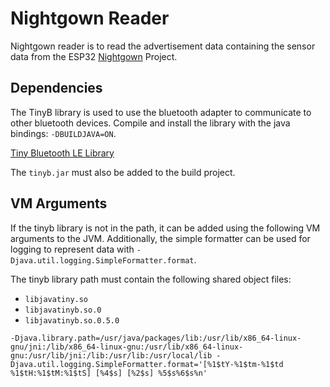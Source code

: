# Nightgown Reader

Nightgown reader is to read the advertisement data containing the sensor data from the ESP32 [Nightgown](https://github.com/LilDataMonster/nightgown) Project.

## Dependencies

The TinyB library is used to use the bluetooth adapter to communicate to other bluetooth devices. Compile and install the library with the java bindings: `-DBUILDJAVA=ON`.

[Tiny Bluetooth LE Library](https://github.com/intel-iot-devkit/tinyb)

The `tinyb.jar` must also be added to the build project.

## VM Arguments

If the tinyb library is not in the path, it can be added using the following VM arguments to the JVM. Additionally, the simple formatter can be used for logging to represent data with `-Djava.util.logging.SimpleFormatter.format`.

The tinyb library path must contain the following shared object files:

- `libjavatiny.so`
- `libjavatinyb.so.0`
- `libjavatinyb.so.0.5.0`

```
-Djava.library.path=/usr/java/packages/lib:/usr/lib/x86_64-linux-gnu/jni:/lib/x86_64-linux-gnu:/usr/lib/x86_64-linux-gnu:/usr/lib/jni:/lib:/usr/lib:/usr/local/lib -Djava.util.logging.SimpleFormatter.format='[%1$tY-%1$tm-%1$td %1$tH:%1$tM:%1$tS] [%4$s] [%2$s] %5$s%6$s%n'
```
